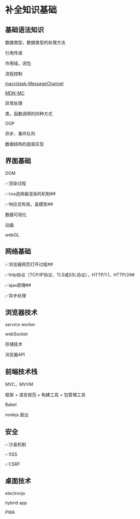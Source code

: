 # 补全知识基础

## 基础语法知识

数据类型，数据类型的处理方法

引用传递

作用域，闭包

流程控制

[macrotask-MessageChannel](https://www.jianshu.com/p/4f07ef18b5d7)

[MDN-MC](https://developer.mozilla.org/zh-CN/docs/Web/API/MessageChannel)

异常处理

类，函数调用的四种方式

OOP

异步、事件队列

数据结构的底层实现

## 界面基础

DOM

✅渲染过程

✅css选择器渲染的机制##

✅响应式布局，盒模型##

数据可视化

动画

webGL

## 网络基础

✅浏览器网页打开过程##

✅http协议（TCP/IP协议、TLS或SSL协议），HTTP/1.1，HTTP/2##

✅ajax原理##

✅异步处理

## 浏览器技术

service worker

webSocket

存储技术

浏览器API

## 前端技术栈

MVC，MVVM

框架 + 语言规范 + 构建工具 + 包管理工具

Babel

nodejs 直出

## 安全

✅沙盒机制

✅XSS

✅CSRF

## 桌面技术

electronjs

hybrid app

PWA
